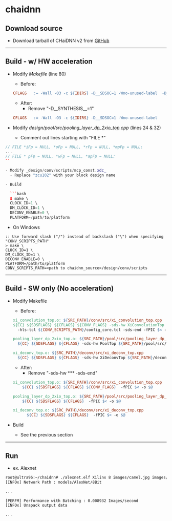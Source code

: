 # chaidnn

## Download source

- Download tarball of CHaiDNN v2 from [GitHub](https://github.com/Xilinx/CHaiDNN/releases)

***

## Build - w/ HW acceleration

- Modify _Makefile_ (line 80)

  - Before:

  ```Makefile
  CFLAGS   := -Wall -O3 -c ${IDIRS} -D__SDSOC=1 -Wno-unused-label  -D__SYNTHESIS__=1
  ```

  - After:
    - Remove "-D__SYNTHESIS__=1"

  ```Makefile
  CFLAGS   := -Wall -O3 -c ${IDIRS} -D__SDSOC=1 -Wno-unused-label
  ```

- Modify _design/pool/src/pooling_layer_dp_2xio_top.cpp_ (lines 24 & 32)
  - Comment out lines starting with "FILE *"

```C++
// FILE *iFp = NULL, *oFp = NULL, *rFp = NULL, *mpFp = NULL;
...
// FILE * pFp = NULL, *wFp = NULL, *apFp = NULL;
``

- Modify _design/conv/scripts/mcp_const.xdc_
  - Replace "zcu102" with your block design name

- Build

  ```bash
  $ make \
  CLOCK_ID=1 \
  DM_CLOCK_ID=1 \
  DECONV_ENABLE=0 \
  PLATFORM=/path/to/platform
  ```

  - On Windows

  ```msdos
  :: Use forward slash ("/") instead of backslash ("\") when specifying "CONV_SCRIPTS_PATH"
  > make \
  CLOCK_ID=1 \
  DM_CLOCK_ID=1 \
  DECONV_ENABLE=0 \
  PLATFORM=/path/to/platform
  CONV_SCRIPTS_PATH=<path to chaidnn_source>/design/conv/scripts
  ```

***

## Build - SW only (No acceleration)

- Modify Makefile

  - Before:

  ```Makefile
  xi_convolution_top.o: ${SRC_PATH}/conv/src/xi_convolution_top.cpp
  ${CC} ${SDSFLAGS} ${CFLAGS} ${CONV_FLAGS} -sds-hw XiConvolutionTop ${SRC_PATH}/conv/src/xi_convolution_top.cpp -clkid ${CLOCK_ID} \
    -hls-tcl ${CONV_SCRIPTS_PATH}/config_core.tcl -sds-end -fPIC $< -o $@

  pooling_layer_dp_2xio_top.o: ${SRC_PATH}/pool/src/pooling_layer_dp_2xio_top.cpp
    ${CC} ${SDSFLAGS} ${CFLAGS} -sds-hw PoolTop ${SRC_PATH}/pool/src/pooling_layer_dp_2xio_top.cpp -clkid ${CLOCK_ID} -sds-end -fPIC $< -o $@

  xi_deconv_top.o: ${SRC_PATH}/deconv/src/xi_deconv_top.cpp
    ${CC} ${SDSFLAGS} ${CFLAGS} -sds-hw XiDeconvTop ${SRC_PATH}/deconv/src/xi_deconv_top.cpp -clkid ${CLOCK_ID} -sds-end -fPIC $< -o $@
  ```

  - After:
    - Remove "-sds-hw *** -sds-end"

  ```Makefile
  xi_convolution_top.o: ${SRC_PATH}/conv/src/xi_convolution_top.cpp
      ${CC} ${SDSFLAGS} ${CFLAGS} ${CONV_FLAGS}  -fPIC $< -o $@

  pooling_layer_dp_2xio_top.o: ${SRC_PATH}/pool/src/pooling_layer_dp_2xio_top.cpp
      ${CC} ${SDSFLAGS} ${CFLAGS}  -fPIC $< -o $@

  xi_deconv_top.o: ${SRC_PATH}/deconv/src/xi_deconv_top.cpp
        ${CC} ${SDSFLAGS} ${CFLAGS}  -fPIC $< -o $@
  ```

- Build

  - See the previous section

***

## Run

- ex. Alexnet

```bash
root@ultra96:~/chaidnn# ./alexnet.elf Xilinx 8 images/camel.jpg images/fish.jpg
[INFOx] Network Path : models/AlexNet/8Bit

...

[PERFM] Performance with Batching : 0.008932 Images/second
[INFOx] Unapack output data

...
```
